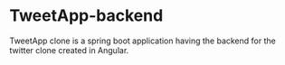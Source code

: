
# TweetApp-backend

TweetApp clone is a spring boot application having the backend for the twitter clone created in Angular.
